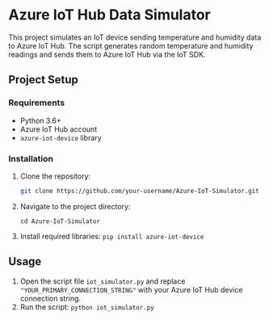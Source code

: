 # Azure IoT Hub Data Simulator

This project simulates an IoT device sending temperature and humidity data to Azure IoT Hub. The script generates random temperature and humidity readings and sends them to Azure IoT Hub via the IoT SDK.

## Project Setup

### Requirements
- Python 3.6+
- Azure IoT Hub account
- `azure-iot-device` library

### Installation

1. Clone the repository:
   ```bash
   git clone https://github.com/your-username/Azure-IoT-Simulator.git
2. Navigate to the project directory:

   `cd Azure-IoT-Simulator`

3. Install required libraries:
   `pip install azure-iot-device`
## Usage
1. Open the script file `iot_simulator.py` and replace `"YOUR_PRIMARY_CONNECTION_STRING"` with your Azure IoT Hub device connection string.
2. Run the script:
`python iot_simulator.py`
